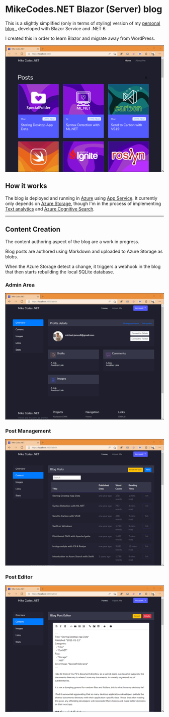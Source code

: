# MikeCodes.NET Blazor (Server) blog 

This is a slightly simplified (only in terms of styling) version of my [personal blog ](https://mikecodes.net), developed with Blazor Service and .NET 6. 

I created this in order to learn Blazor and migrate away from WordPress. 

![Blog Posts](resources/blog_screenshot.png)

## How it works

The blog is deployed and running in [Azure](https://azure.microsoft.com/) using [App Service](https://azure.microsoft.com/en-gb/free/apps/search/?&ef_id=CjwKCAjwur-SBhB6EiwA5sKtjmOtEg9YxY8i5CLYJZdz37mALbdvkwie-P3LguSlnPmAPflig3tTJhoCnAQQAvD_BwE:G:s&OCID=AID2200274_SEM_CjwKCAjwur-SBhB6EiwA5sKtjmOtEg9YxY8i5CLYJZdz37mALbdvkwie-P3LguSlnPmAPflig3tTJhoCnAQQAvD_BwE:G:s&gclid=CjwKCAjwur-SBhB6EiwA5sKtjmOtEg9YxY8i5CLYJZdz37mALbdvkwie-P3LguSlnPmAPflig3tTJhoCnAQQAvD_BwE). It currently only depends on [Azure Storage](https://azure.microsoft.com/en-gb/free/storage/search/?&ef_id=CjwKCAjwur-SBhB6EiwA5sKtjqAvxkO51wcPJFjhKv5MvowfUw9NxdDI76NcSh0B_yDWUMb_qGBBBRoCjqoQAvD_BwE:G:s&OCID=AID2200274_SEM_CjwKCAjwur-SBhB6EiwA5sKtjqAvxkO51wcPJFjhKv5MvowfUw9NxdDI76NcSh0B_yDWUMb_qGBBBRoCjqoQAvD_BwE:G:s&gclid=CjwKCAjwur-SBhB6EiwA5sKtjqAvxkO51wcPJFjhKv5MvowfUw9NxdDI76NcSh0B_yDWUMb_qGBBBRoCjqoQAvD_BwE), though I'm in the process of implementing [Text analytics](https://azure.microsoft.com/en-gb/services/cognitive-services/text-analytics/#overview) and [Azure Cognitive Search](https://azure.microsoft.com/en-gb/services/search/?&ef_id=CjwKCAjwur-SBhB6EiwA5sKtjk7e_9Lgx_7cBuqgdcblI-3tUGmnK7W1nyUIdDKoFw43ivIHKcAFUBoCm5gQAvD_BwE:G:s&OCID=AID2200274_SEM_CjwKCAjwur-SBhB6EiwA5sKtjk7e_9Lgx_7cBuqgdcblI-3tUGmnK7W1nyUIdDKoFw43ivIHKcAFUBoCm5gQAvD_BwE:G:s&gclid=CjwKCAjwur-SBhB6EiwA5sKtjk7e_9Lgx_7cBuqgdcblI-3tUGmnK7W1nyUIdDKoFw43ivIHKcAFUBoCm5gQAvD_BwE).

---

## Content Creation

The content authoring aspect of the blog are a work in progress. 

Blog posts are authored using Markdown and uploaded to Azure Storage as blobs. 

When the Azure Storage detect a change, it triggers a webhook in the blog that then starts rebuilding the local SQLite database. 

### Admin Area 
![Admin Area ](resources/admin_screenshot.png)

### Post Management 
![Post Management ](resources/postmanagement_screenshot.png)

### Post Editor 
![Post Editor ](resources/posteditor_screenshot.png)



